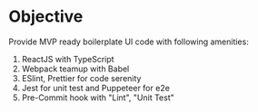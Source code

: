 # Objective
Provide MVP ready boilerplate UI code with following amenities:

1. ReactJS with TypeScript
2. Webpack teamup with Babel
3. ESlint, Prettier for code serenity
4. Jest for unit test and Puppeteer for e2e
5. Pre-Commit hook with "Lint", "Unit Test"
